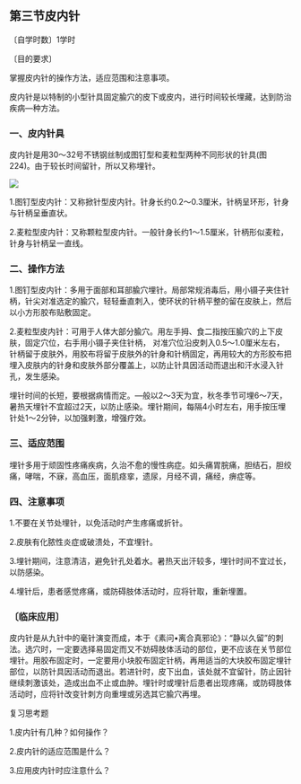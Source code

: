 ## 第三节皮内针

〔自学时数〕1学时

〔目的要求〕	

掌握皮内针的操作方法，适应范围和注意事项。

皮内针是以特制的小型针具固定腧穴的皮下或皮内，进行时间较长埋藏，达到防治疾病—种方法。

### 一、皮内针具

皮内针是用30～32号不锈钢丝制成图钉型和麦粒型两种不同形状的针具(图224)。由于较长时间留针，所以又称埋针。

![](img/图244.jpg)

1.图钉型皮内针：又称掀针型皮内针。针身长约0.2〜0.3厘米，针柄呈环形，针身与针柄呈垂直状。

2.麦粒型皮内针：又称颗粒型皮内针。一般针身长约1〜1.5厘米，针柄形似麦粒，针身与针柄呈一直线。

### 二、操作方法

1.图钉型皮内针：多用于面部和耳部腧穴埋针。局部常规消毒后，用小镊子夹住针柄，针尖对准选定的腧穴，轻轻垂直刺入，使环状的针柄平整的留在皮肤上，然后以小方形胶布贴敷固定。

2.麦粒型皮内针：可用于人体大部分腧穴。用左手拇、食二指按压腧穴的上下皮肤，固定穴位，右手用小镊子夹住针柄， 对准穴位沿皮刺入0.5〜1.0厘米左右，针柄留于皮肤外，用胶布将留于皮肤外的针身和针柄固定，再用较大的方形胶布把埋入皮肤内的针身和皮肤外部分覆盖上，以防止针具因活动而退出和汗水浸入针孔，发生感染。

埋针时间的长短，要根据病情而定。—般以2〜3天为宜，秋冬季节可埋6〜7天，暑热天埋针不宜超过2天，以防止感染。埋针期间，每隔4小时左右，用手按压埋针处1〜2分钟，以加强剌激，增强疗效。

### 三、适应范围

埋针多用于顽固性疼痛疾病，久治不愈的慢性病症。如头痛胃脘痛，胆结石，胆绞痛，哮喘，不寐，高血压，面肌痉挛，遗尿，月经不调，痛经，痹症等。

### 四、注意事项

1.不要在关节处埋针，以免活动时产生疼痛或折针。

2.皮肤有化脓性炎症或破溃处，不宜埋针。

3.埋针期间，注意清洁，避免针孔处着水。暑热天出汗较多，埋针时间不宜过长，以防感染。

4.埋针后，患者感觉疼痛，或防碍肢体活动时，应将针取，重新埋置。

### 〔临床应用〕

皮内针是从九针中的毫针演变而成，本于《素问•离合真邪论》：“静以久留”的刺法。选穴时，一定要选择易固定而又不妨碍肢体活动的部位，更不应该在关节部位埋针。用胶布固定时，一定要用小块胶布固定针柄，再用适当的大块胶布固定埋针部位，以防针具因活动而退出。若进针时，皮下出血，该处就不宜留针，防止因针继续刺激该处，造成出血不止或血肿。埋针时或埋针后患者出现疼痛，或防碍肢体活动时，应将针改变针刺方向重埋或另选其它腧穴再埋。

复习思考题

1.皮内针有几种？如何操作？	

2.皮内针的适应范围是什么？

3.应用皮内针时应注意什么？	
